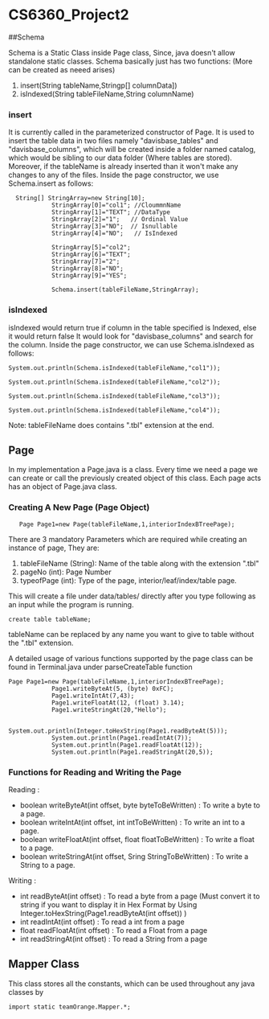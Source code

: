 # CS6360_Project2
##Schema

Schema is a Static Class inside Page class, Since, java doesn't allow standalone static classes.
Schema basically just has two functions: (More can be created as neeed arises)
1. insert(String tableName,Stringp[] columnData])
2. isIndexed(String tableFileName,String columnName)

### insert
It is currently called in the parameterized constructor of Page.
It is used to insert the table data in two files namely "davisbase_tables" and "davisbase_columns", which will be created inside a folder named catalog, which would be sibling to our data folder (Where tables are stored).
Moreover, if the tableName is already inserted than it won't make any changes to any of the files.
Inside the page constructor, we use Schema.insert as follows:
```
  String[] StringArray=new String[10];
            StringArray[0]="col1"; //CloummnName
            StringArray[1]="TEXT"; //DataType
            StringArray[2]="1";   // Ordinal Value
            StringArray[3]="NO";  // Isnullable
            StringArray[4]="NO";   // IsIndexed

            StringArray[5]="col2";
            StringArray[6]="TEXT";
            StringArray[7]="2";
            StringArray[8]="NO";
            StringArray[9]="YES";
            
            Schema.insert(tableFileName,StringArray);
```

### isIndexed
isIndexed would return true if column in the table specified is Indexed, else it would return false
It would look for "davisbase_columns" and search for the column.
Inside the page constructor, we can use Schema.isIndexed as follows:

```
System.out.println(Schema.isIndexed(tableFileName,"col1"));
            System.out.println(Schema.isIndexed(tableFileName,"col2"));
            System.out.println(Schema.isIndexed(tableFileName,"col3"));
            System.out.println(Schema.isIndexed(tableFileName,"col4"));
```

Note: tableFileName does contains ".tbl" extension at the end.

## Page

In my implementation a Page.java is a class. Every time we need a page we can create or call the previously created object of this class.
Each page acts has an object of Page.java class. 

### Creating A New Page (Page Object)
```
   Page Page1=new Page(tableFileName,1,interiorIndexBTreePage);
```
There are 3 mandatory Parameters which are required while creating an instance of page,
They are:
1) tableFileName (String): Name of the table along with the extension ".tbl"
2) pageNo (int): Page Number
3) typeofPage (int): Type of the page, interior/leaf/index/table page.

This will create a file under data/tables/ directly after you type following as an input while the program is running.
``` 
create table tableName;
```
tableName can be replaced by any name you want to give to table without the ".tbl" extension.

A detailed usage of various functions supported by the page class can be found in Terminal.java under parseCreateTable function 
```
Page Page1=new Page(tableFileName,1,interiorIndexBTreePage);
            Page1.writeByteAt(5, (byte) 0xFC);
            Page1.writeIntAt(7,43);
            Page1.writeFloatAt(12, (float) 3.14);
            Page1.writeStringAt(20,"Hello");

            System.out.println(Integer.toHexString(Page1.readByteAt(5)));
            System.out.println(Page1.readIntAt(7));
            System.out.println(Page1.readFloatAt(12));
            System.out.println(Page1.readStringAt(20,5));
```

### Functions for Reading and Writing the Page
Reading :
* boolean writeByteAt(int offset, byte byteToBeWritten) : To write a byte to a page.
* boolean writeIntAt(int offset, int intToBeWritten) : To write an int to a page.
* boolean writeFloatAt(int offset, float floatToBeWritten) : To write a float to a page.
* boolean writeStringAt(int offset, Sring StringToBeWritten) : To write a String to a page.

Writing :
* int readByteAt(int offset) : To read a byte from a page (Must convert it to string if you want to display it in Hex Format by Using Integer.toHexString(Page1.readByteAt(int offset)) )
* int readIntAt(int offset) : To read a int from a page
* float readFloatAt(int offset) : To read a Float from a page
* int readStringAt(int offset) : To read a String from a page

## Mapper Class
This class stores all the constants, which can be used throughout any java classes by 
```
import static teamOrange.Mapper.*;
```
